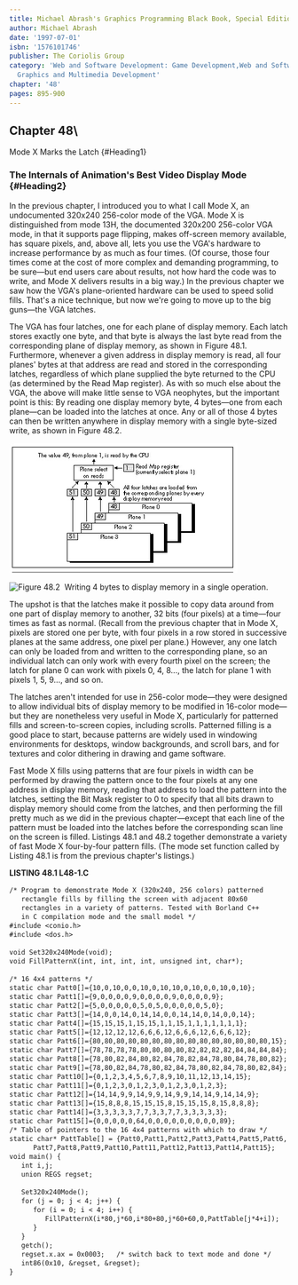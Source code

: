 ```yaml
---
title: Michael Abrash's Graphics Programming Black Book, Special Edition
author: Michael Abrash
date: '1997-07-01'
isbn: '1576101746'
publisher: The Coriolis Group
category: 'Web and Software Development: Game Development,Web and Software Development:
  Graphics and Multimedia Development'
chapter: '48'
pages: 895-900
---
```


## Chapter 48\
 Mode X Marks the Latch {#Heading1}

### The Internals of Animation's Best Video Display Mode {#Heading2}

In the previous chapter, I introduced you to what I call Mode X, an
undocumented 320x240 256-color mode of the VGA. Mode X is distinguished
from mode 13H, the documented 320x200 256-color VGA mode, in that it
supports page flipping, makes off-screen memory available, has square
pixels, and, above all, lets you use the VGA's hardware to increase
performance by as much as four times. (Of course, those four times come
at the cost of more complex and demanding programming, to be sure—but
end users care about results, not how hard the code was to write, and
Mode X delivers results in a big way.) In the previous chapter we saw
how the VGA's plane-oriented hardware can be used to speed solid fills.
That's a nice technique, but now we're going to move up to the big
guns—the VGA latches.

The VGA has four latches, one for each plane of display memory. Each
latch stores exactly one byte, and that byte is always the last byte
read from the corresponding plane of display memory, as shown in Figure
48.1. Furthermore, whenever a given address in display memory is read,
all four planes' bytes at that address are read and stored in the
corresponding latches, regardless of which plane supplied the byte
returned to the CPU (as determined by the Read Map register). As with so
much else about the VGA, the above will make little sense to VGA
neophytes, but the important point is this: By reading one display
memory byte, 4 bytes—one from each plane—can be loaded into the latches
at once. Any or all of those 4 bytes can then be written anywhere in
display memory with a single byte-sized write, as shown in Figure 48.2.

![**Figure 48.1**  *How the VGA latches are loaded.*](images/48-01.jpg)

![**Figure 48.2**  *Writing 4 bytes to display memory in a single
operation.*](images/48-02.jpg)

The upshot is that the latches make it possible to copy data around from
one part of display memory to another, 32 bits (four pixels) at a
time—four times as fast as normal. (Recall from the previous chapter
that in Mode X, pixels are stored one per byte, with four pixels in a
row stored in successive planes at the same address, one pixel per
plane.) However, any one latch can only be loaded from and written to
the corresponding plane, so an individual latch can only work with every
fourth pixel on the screen; the latch for plane 0 can work with pixels
0, 4, 8..., the latch for plane 1 with pixels 1, 5, 9..., and so on.

The latches aren't intended for use in 256-color mode—they were designed
to allow individual bits of display memory to be modified in 16-color
mode—but they are nonetheless very useful in Mode X, particularly for
patterned fills and screen-to-screen copies, including scrolls.
Patterned filling is a good place to start, because patterns are widely
used in windowing environments for desktops, window backgrounds, and
scroll bars, and for textures and color dithering in drawing and game
software.

Fast Mode X fills using patterns that are four pixels in width can be
performed by drawing the pattern once to the four pixels at any one
address in display memory, reading that address to load the pattern into
the latches, setting the Bit Mask register to 0 to specify that all bits
drawn to display memory should come from the latches, and then
performing the fill pretty much as we did in the previous chapter—except
that each line of the pattern must be loaded into the latches before the
corresponding scan line on the screen is filled. Listings 48.1 and 48.2
together demonstrate a variety of fast Mode X four-by-four pattern
fills. (The mode set function called by Listing 48.1 is from the
previous chapter's listings.)

**LISTING 48.1 L48-1.C**

    /* Program to demonstrate Mode X (320x240, 256 colors) patterned
       rectangle fills by filling the screen with adjacent 80x60
       rectangles in a variety of patterns. Tested with Borland C++
       in C compilation mode and the small model */
    #include <conio.h>
    #include <dos.h>

    void Set320x240Mode(void);
    void FillPatternX(int, int, int, int, unsigned int, char*);

    /* 16 4x4 patterns */
    static char Patt0[]={10,0,10,0,0,10,0,10,10,0,10,0,0,10,0,10};
    static char Patt1[]={9,0,0,0,0,9,0,0,0,0,9,0,0,0,0,9};
    static char Patt2[]={5,0,0,0,0,0,5,0,5,0,0,0,0,0,5,0};
    static char Patt3[]={14,0,0,14,0,14,14,0,0,14,14,0,14,0,0,14};
    static char Patt4[]={15,15,15,1,15,15,1,1,15,1,1,1,1,1,1,1};
    static char Patt5[]={12,12,12,12,6,6,6,12,6,6,6,12,6,6,6,12};
    static char Patt6[]={80,80,80,80,80,80,80,80,80,80,80,80,80,80,80,15};
    static char Patt7[]={78,78,78,78,80,80,80,80,82,82,82,82,84,84,84,84};
    static char Patt8[]={78,80,82,84,80,82,84,78,82,84,78,80,84,78,80,82};
    static char Patt9[]={78,80,82,84,78,80,82,84,78,80,82,84,78,80,82,84};
    static char Patt10[]={0,1,2,3,4,5,6,7,8,9,10,11,12,13,14,15};
    static char Patt11[]={0,1,2,3,0,1,2,3,0,1,2,3,0,1,2,3};
    static char Patt12[]={14,14,9,9,14,9,9,14,9,9,14,14,9,14,14,9};
    static char Patt13[]={15,8,8,8,15,15,15,8,15,15,15,8,15,8,8,8};
    static char Patt14[]={3,3,3,3,3,7,7,3,3,7,7,3,3,3,3,3};
    static char Patt15[]={0,0,0,0,0,64,0,0,0,0,0,0,0,0,0,89};
    /* Table of pointers to the 16 4x4 patterns with which to draw */
    static char* PattTable[] = {Patt0,Patt1,Patt2,Patt3,Patt4,Patt5,Patt6,
          Patt7,Patt8,Patt9,Patt10,Patt11,Patt12,Patt13,Patt14,Patt15};
    void main() {
       int i,j;
       union REGS regset;

       Set320x240Mode();
       for (j = 0; j < 4; j++) {
          for (i = 0; i < 4; i++) {
             FillPatternX(i*80,j*60,i*80+80,j*60+60,0,PattTable[j*4+i]);
          }
       }
       getch();
       regset.x.ax = 0x0003;   /* switch back to text mode and done */
       int86(0x10, &regset, &regset);
    }
